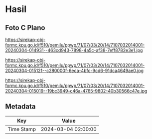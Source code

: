# Hasil

## Foto C Plano

https://sirekap-obj-formc.kpu.go.id/f510/pemilu/ppwp/71/07/03/20/14/7107032014001-20240304-014931--463cd943-7898-4a5c-af38-7eff8782e3e1.jpg

https://sirekap-obj-formc.kpu.go.id/f510/pemilu/ppwp/71/07/03/20/14/7107032014001-20240304-015121--c280000f-6eca-4bfc-9cd6-91dca4649ae0.jpg

https://sirekap-obj-formc.kpu.go.id/f510/pemilu/ppwp/71/07/03/20/14/7107032014001-20240304-015019--19bc3949-c46a-4765-9802-40b30566c47e.jpg


## Metadata

| Key        | Value               |
| ---------- | ------------------- |
| Time Stamp | 2024-03-04 02:00:00 |



